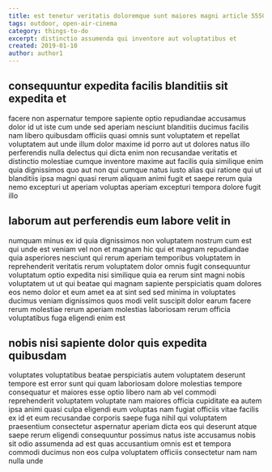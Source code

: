 ```yaml
---
title: est tenetur veritatis doloremque sunt maiores magni article 5550
tags: outdoor, open-air-cinema
category: things-to-do
excerpt: distinctio assumenda qui inventore aut voluptatibus et
created: 2019-01-10
author: author1
---
```


## consequuntur expedita facilis blanditiis sit expedita et

facere non aspernatur tempore sapiente optio repudiandae accusamus dolor id ut iste cum unde sed aperiam nesciunt blanditiis ducimus facilis nam libero quibusdam officiis quasi omnis sunt voluptatem et repellat voluptatem aut unde illum dolor maxime id porro aut ut dolores natus illo perferendis nulla delectus qui dicta enim non recusandae veritatis et distinctio molestiae cumque inventore maxime aut facilis quia similique enim quia dignissimos quo aut non qui cumque natus iusto alias qui ratione qui ut blanditiis ipsa magni quasi rerum aliquam animi fugit et saepe rerum quia nemo excepturi ut aperiam voluptas aperiam excepturi tempora dolore fugit illo

## laborum aut perferendis eum labore velit in

numquam minus ex id quia dignissimos non voluptatem nostrum cum est qui unde est veniam vel non et magnam hic qui et magnam repudiandae quia asperiores nesciunt qui rerum aperiam temporibus voluptatem in reprehenderit veritatis rerum voluptatem dolor omnis fugit consequuntur voluptatum optio expedita nisi similique quia ea rerum sint magni nobis voluptatem ut ut qui beatae qui magnam sapiente perspiciatis quam dolores eos nemo dolor et eum amet ea at sint sed sed minima in voluptates ducimus veniam dignissimos quos modi velit suscipit dolor earum facere rerum molestiae rerum aperiam molestias laboriosam rerum officia voluptatibus fuga eligendi enim est

## nobis nisi sapiente dolor quis expedita quibusdam

voluptates voluptatibus beatae perspiciatis autem voluptatem deserunt tempore est error sunt qui quam laboriosam dolore molestias tempore consequatur et maiores esse optio libero nam ab vel commodi reprehenderit voluptatem voluptate nam maiores officia cupiditate ea autem ipsa animi quasi culpa eligendi eum voluptas nam fugiat officiis vitae facilis ex id et eum recusandae corporis saepe fuga nihil qui voluptatem praesentium consectetur aspernatur aperiam dicta eos qui deserunt atque saepe rerum eligendi consequuntur possimus natus iste accusamus nobis sit odio assumenda ad est quas accusantium omnis est et tempora commodi ducimus non eos culpa voluptatem officiis consectetur nam nam nulla unde
